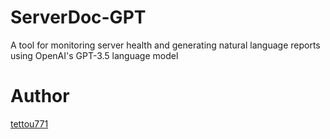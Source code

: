 # ServerDoc-GPT

A tool for monitoring server health and generating natural language reports using OpenAI's GPT-3.5 language model

# Author

[tettou771](http://github.com/tettou771)
